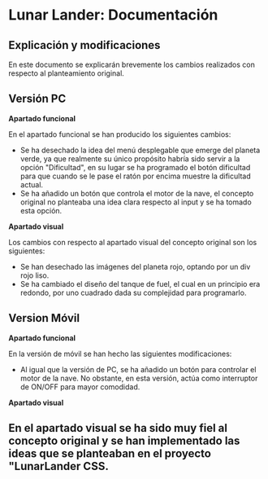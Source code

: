 # Lunar Lander: Documentación

## Explicación y modificaciones

En este documento se explicarán brevemente los cambios realizados con respecto al planteamiento original.

## **Versión PC**

**Apartado funcional**

En el apartado funcional se han producido los siguientes cambios: 
* Se ha desechado la idea del menú desplegable que emerge del planeta verde, ya que realmente su único propósito habría sido servir
a la opción "Dificultad", en su lugar se ha programado el botón dificultad para que cuando se le pase el ratón por encima muestre la dificultad actual.
* Se ha añadido un botón que controla el motor de la nave, el concepto original no planteaba una idea clara respecto al input y se ha tomado esta opción.

**Apartado visual**

Los cambios con respecto al apartado visual del concepto original son los siguientes:
* Se han desechado las imágenes del planeta rojo, optando por un div rojo liso.
* Se ha cambiado el diseño del tanque de fuel, el cual en un principio era redondo, por uno cuadrado dada su complejidad para programarlo.

## **Version Móvil**

**Apartado funcional**

En la versión de móvil se han hecho las siguientes modificaciones:
* Al igual que la versión de PC, se ha añadido un botón para controlar el motor de la nave. No obstante, en esta versión, actúa como interruptor de ON/OFF para mayor comodidad.

**Apartado visual**

En el apartado visual se ha sido muy fiel al concepto original y se han implementado las ideas que se planteaban en el proyecto "LunarLander CSS.
----
